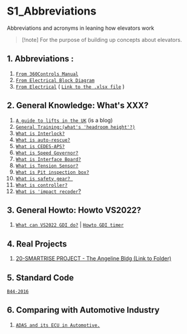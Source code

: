 # S1_Abbreviations
Abbreviations and acronyms in leaning how elevators work

>[!note] For the purpose of building up concepts about elevators.

## 1. Abbreviations : 
1. [`From 360Controls Manual`](./01-from-360Controls-manual/Abbreviations-360-Controls-Manual.md)
2. [`From Electrical Block Diagram`](./03-from%20360block%20diagram/../03-from%20360block%20diagram/Abbreviations-electrical-block-diagram.md)
3. [`From Electrical`](./02-from-electrical/Abbreviations-electrical.md) 
   ( [`Link to the .xlsx file`](./02-from-electrical/360Controls%20Abbreviations%20from%20Electrical.xlsx) )


## 2. General Knowledge: What's XXX?
1. [`A guide to lifts in the UK`](https://beno.uk/lift/) (is a blog)
2. [`General Training:(what's 'headroom height'?)`](./30-General%20Training/GeneralConcepts.md)
1. [`What is Interlock?`](97-what_is_xx//interlock/what_is_interlock.md)
1. [`What is auto-rescue?`](97-what_is_xx//auto-rescue/what_is_auto_rescue.md)
1. [`What is CEDES-APS?`](97-what_is_xx//cedes-aps/cedes-aps.md)
1. [`What is Speed Governor?`](97-what_is_xx/speed-governer/speed-govener.md)
1. [`What is Interface Board?`](97-what_is_xx/interface-board/interface-board.md)
1. [`What is Tension Sensor?`](97-what_is_xx/tension-sensor/tension-sensor.md)
1. [`What is Pit inspection box?`](97-what_is_xx/pit-inspection-box/pit.md)
2. [`What is safety gear? `](97-what_is_xx/safety-gear/safety-gear.md)
3. [`What is controller?`](97-what_is_xx/controllers/controllers.md)
4. [`What is 'impact recoder`?]()


## 3. General Howto: Howto VS2022?
1. [`What can VS2022 GDI do?`](/88-howto-vs2022/howto-whatisit.md) | [`Howto GDI timer`](/88-howto-vs2022/howto-timer.md) 

## 4. Real Projects
1. [20-SMARTRISE PROJECT - The Angeline Bldg (Link to Folder)](./20-SMARTRISE%20PROJECT%20-%20The%20Angeline%20Bldg/)


## 5. Standard Code
[`B44-2016`](./95-codes/A17.1-2016%20CSA%20B44-16.pdf)


## 6. Comparing with Automotive Industry
1. [`ADAS and its ECU in Automotive.`](./89-Automotive-Industry-Inspiration/automotive.md)
